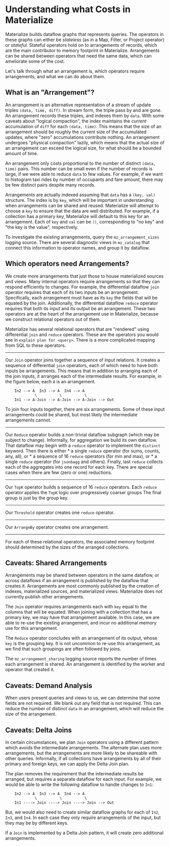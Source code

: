 # Understanding what Costs in Materialize

Materialize builds dataflow graphs that represents queries.
The operators in these graphs can either be *stateless* (as in a Map, Filter, or Project operator) or *stateful*.
Stateful operators hold on to arrangements of records, which are the main contributor to memory footprint in Materialize.
Arrangements can be shared between operators that need the same data, which can ameliorate some of the cost.

Let's talk through what an arrangement is, which operators require arrangements, and what we can do about them.

## What is an "Arrangement"?

An arrangement is an alternative representation of a stream of update triples `(data, time, diff)`.
In stream form, the triple pass by and are gone.
An arrangement records these triples, and indexes them by `data`.
With some caveats about "logical compaction", the index maintains the *current* accumulation of `diff` for each `(data, time)`.
This means that the size of an arrangement should be roughly the current size of the accumulated updates, where "zero" accumulations contribute nothing.
An arrangement undergoes "physical compaction" lazily, which means that the actual size of an arrangement can exceed the logical size, for what should be a bounded amount of time.

An arrangement only costs proportional to the number of distinct `(data, time)` pairs.
This number can be small even if the number of records is large, if we were able to reduce `data` to few values.
For example, if we want to histogram taxi rides by number of occupants and fare amount, there may be few distinct pairs despite many records.

Arrangements are actually indexed assuming that `data` has a `(key, val)` structure.
The index is by `key`, which will be important in understanding when arrangements can be shared and reused.
Materialize will attempt to choose a `key` to ensure that the data are well distributed.
For example, if a collection has a primary key, Materialize will default to this key for an arrangement.
Each of `key` and `val` can be `()`, corresponding to "no key" and "the key is the value", respectively.

To investigate the existing arrangements, query the `mz_arrangement_sizes` logging source.
There are several diagnostic views in `mz_catalog` that connect this information to operator names, and group it by dataflow.

## Which operators need Arrangements?

We create more arrangements that just those to house materialized sources and views.
Many internal operators require arrangements so that they can respond efficiently to changes.
For example, the differential dataflow `join` operator requires that each of its two inputs be an arrangement.
Specifically, each arrangement must have as its `key` the fields that will be equated by the join.
Additionally, the differential dataflow `reduce` operator requires that both its input and its output be an arrangement.
These two operators are at the heart of the arrangement use in Materialize, because we construct relational operators out of them.

Materialize has several relational operators that are "rendered" using differential `join` and `reduce` operators.
These are the operators you would see in `explain plan for <query>`.
There is a more complicated mapping from SQL to these operators.

---

Our `Join` operator joins together a sequence of input relations.
It creates a sequence of differential `join` operators, each of which need to have both inputs be arrangements.
This means that in addition to arranging each of the join inputs, it arranges each of the intermediate results.
For example, in the figure below, each `A` is an arrangement.

```
    In2 --> A  In3 --> A  In4 --> A
             \          \          \
    In1 --> A-Join --> A-Join --> A-Join --> Out
```

To join four inputs together, there are six arrangements.
Some of these input arrangements could be shared, but most likely the intermediate arrangements cannot.

---

Our `Reduce` operator builds a non-trivial dataflow subgraph (which may be subject to change).
Informally, for aggregation we build its own dataflow.
That dataflow may begin with a `reduce` operator to implement the `distinct` keyword.
Then there is either
    * a single `reduce` operator (for sums, counts, any, all), or
    * a sequence of 16 `reduce` operators (for min and max), or
    * a single `reduce` operator (for `jsonbagg` and others).
Finally, last `reduce` collects each of the aggregates into one record for each key.
There are special cases when there are few (zero or one) reductions.

---

Our `TopK` operator builds a sequence of 16 `reduce` operators.
Each `reduce` operator applies the `TopK` logic over progressively coarser groups
The final group is just by the group key.

---

Our `Threshold` operator creates one `reduce` operator.

---

Our `ArrangeBy` operator creates one arrangement.

---

For each of these relational operators, the associated memory footprint should determined by the sizes of the arranged collections.

## Caveats: Shared Arrangements

Arrangements may be shared between operators in the same dataflow, or across dataflows if an arrangement is published by the dataflow that creates it.
Arrangements are most commonly published by the creation of indexes, materialized sources, and materialized views.
Materialize does not currently publish other arrangements.

The `Join` operator requires arrangements each with `key` equal to the columns that will be equated.
When joining with a collection that has a primary key, we may have that arrangement available.
In this case, we are able to re-use the existing arrangement, and incur no additional memory use for this arrangement.

The `Reduce` operator concludes with an arrangement of its output, whose `key` is the grouping key.
It is not uncommon to re-use this arrangement, as we find that such groupings are often followed by joins.

The `mz_arrangement_sharing` logging source reports the number of times each arrangement is shared.
An arrangement is identified by the worker and operator that created it.

## Caveats: Demand Analysis

When users present queries and views to us, we can determine that some fields are not required.
We blank out any field that is not required.
This can reduce the number of distinct `data` in an arrangement, which will reduce the size of the arrangement.

## Caveats: Delta Joins

In certain circumstances, we plan `Join` operators using a different pattern which avoids the intermediate arrangements.
The alternate plan uses more arrangements, but the arrangements are more likely to be shareable with other queries.
Informally, if all collections have arrangements by all of their primary and foreign keys, we can apply the Delta Join plan.

The plan removes the requirement that the intermediate results be arranged, but requires a separate dataflow for each input.
For example, we would be able to write the following dataflow to handle changes to `In1`:
```
    In2 --> A  In3 --> A  In4 --> A
             \          \          \
    In1 ----> Join ----> Join ----> Join --> Out
```
But, we would also need to create similar dataflow graphs for each of `In2`, `In3`, and `In4`.
In each case they only require arrangements of the input, but they may be by different keys.

If a `Join` is implemented by a Delta Join pattern, it will create zero additional arrangements.
